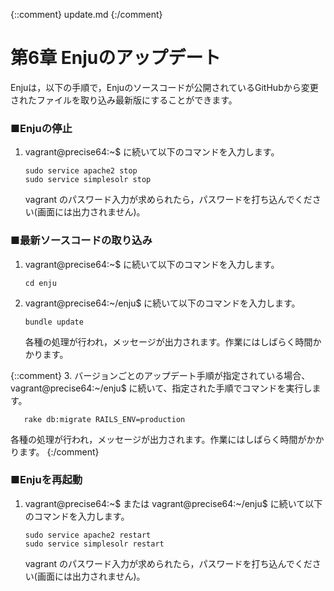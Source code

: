 {::comment} update.md {:/comment}

第6章 Enjuのアップデート
========================

Enjuは，以下の手順で，Enjuのソースコードが公開されているGitHubから変更されたファイルを取り込み最新版にすることができます。

### ■Enjuの停止

1. vagrant@precise64:~$ に続いて以下のコマンドを入力します。

       sudo service apache2 stop
       sudo service simplesolr stop

   vagrant のパスワード入力が求められたら，パスワードを打ち込んでください(画面には出力されません)。
       
### ■最新ソースコードの取り込み

1. vagrant@precise64:~$ に続いて以下のコマンドを入力します。

       cd enju

2. vagrant@precise64:~/enju$ に続いて以下のコマンドを入力します。

       bundle update

   各種の処理が行われ，メッセージが出力されます。作業にはしばらく時間かかります。

{::comment}
3. バージョンごとのアップデート手順が指定されている場合、 vagrant@precise64:~/enju$ に続いて、指定された手順でコマンドを実行します。

       rake db:migrate RAILS_ENV=production

   各種の処理が行われ，メッセージが出力されます。作業にはしばらく時間がかかります。
{:/comment}

### ■Enjuを再起動

1. vagrant@precise64:~$ または vagrant@precise64:~/enju$ に続いて以下のコマンドを入力します。

       sudo service apache2 restart
       sudo service simplesolr restart

   vagrant のパスワード入力が求められたら，パスワードを打ち込んでください(画面には出力されません)。
